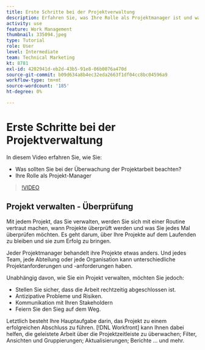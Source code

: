 ```yaml
---
title: Erste Schritte bei der Projektverwaltung
description: Erfahren Sie, was Ihre Rolle als Projektmanager ist und was Sie bei der Überwachung der Projektarbeit beachten sollten.
activity: use
feature: Work Management
thumbnail: 335094.jpeg
type: Tutorial
role: User
level: Intermediate
team: Technical Marketing
kt: 8781
exl-id: 4202941d-eb2d-43b5-91e8-06b0076a470d
source-git-commit: b09d634a8b4ec32eda2663f1df04cc8bc04596a9
workflow-type: tm+mt
source-wordcount: '185'
ht-degree: 0%

---
```


# Erste Schritte bei der Projektverwaltung

In diesem Video erfahren Sie, wie Sie:

* Was sollten Sie bei der Überwachung der Projektarbeit beachten?
* Ihre Rolle als Projekt-Manager

>[!VIDEO](https://video.tv.adobe.com/v/335094/?quality=12)

## Projekt verwalten - Überprüfung

Mit jedem Projekt, das Sie verwalten, werden Sie sich mit einer Routine vertraut machen, wann Projekte überprüft werden und was Sie jedes Mal überprüfen möchten. Es geht darum, über Ihre Projekte auf dem Laufenden zu bleiben und sie zum Erfolg zu bringen.

Jeder Projektmanager behandelt ihre Projekte etwas anders. Und jedes Team, jede Abteilung oder jede Organisation kann unterschiedliche Projektanforderungen und -anforderungen haben.

Unabhängig davon, wie Sie ein Projekt verwalten, möchten Sie jedoch:

* Stellen Sie sicher, dass die Arbeit rechtzeitig abgeschlossen ist.
* Antizipative Probleme und Risiken.
* Kommunikation mit Ihren Stakeholdern
* Feiern Sie den Sieg auf dem Weg.

Letztlich besteht Ihre Hauptaufgabe darin, das Projekt zu einem erfolgreichen Abschluss zu führen. [!DNL Workfront] kann Ihnen dabei helfen, die geleistete Arbeit über die Projektzeitleiste zu überwachen; Filter, Ansichten und Gruppierungen; Aktualisierungen; Berichte ... und mehr.

<!---
learn more urls
3 universal principles of project management
What is a project manager?
Project management knowledge areas
9 best practices for effective project management
10 work management problems and how to solve them
--->

